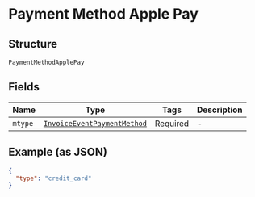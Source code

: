 
# Payment Method Apple Pay

## Structure

`PaymentMethodApplePay`

## Fields

| Name | Type | Tags | Description |
|  --- | --- | --- | --- |
| `mtype` | [`InvoiceEventPaymentMethod`](../../doc/models/invoice-event-payment-method.md) | Required | - |

## Example (as JSON)

```json
{
  "type": "credit_card"
}
```

